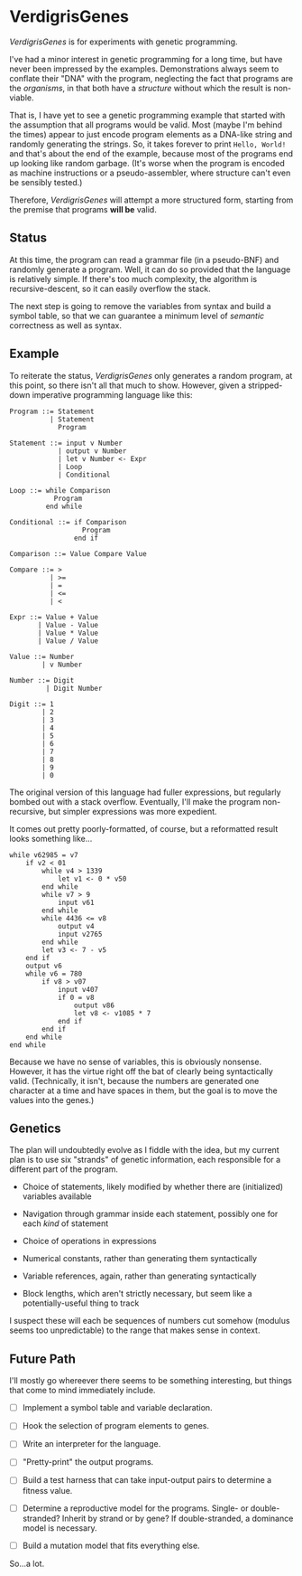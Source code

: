 VerdigrisGenes
==============

_VerdigrisGenes_ is for experiments with genetic programming.

I've had a minor interest in genetic programming for a long time, but have never been impressed by the examples.  Demonstrations always seem to conflate their "DNA" with the program, neglecting the fact that programs are the _organisms_, in that both have a _structure_ without which the result is non-viable.

That is, I have yet to see a genetic programming example that started with the assumption that all programs would be valid.  Most (maybe I'm behind the times) appear to just encode program elements as a DNA-like string and randomly generating the strings.  So, it takes forever to print `Hello, World!` and that's about the end of the example, because most of the programs end up looking like random garbage.  (It's worse when the program is encoded as machine instructions or a pseudo-assembler, where structure can't even be sensibly tested.)

Therefore, _VerdigrisGenes_ will attempt a more structured form, starting from the premise that programs __will be__ valid.

Status
------

At this time, the program can read a grammar file (in a pseudo-BNF) and randomly generate a program.  Well, it can do so provided that the language is relatively simple.  If there's too much complexity, the algorithm is recursive-descent, so it can easily overflow the stack.

The next step is going to remove the variables from syntax and build a symbol table, so that we can guarantee a minimum level of _semantic_ correctness as well as syntax.

Example
-------

To reiterate the status, _VerdigrisGenes_ only generates a random program, at this point, so there isn't all that much to show.  However, given a stripped-down imperative programming language like this:

    Program ::= Statement
              | Statement
                Program
    
    Statement ::= input v Number
                | output v Number
                | let v Number <- Expr
                | Loop
                | Conditional
    
    Loop ::= while Comparison
               Program
             end while
    
    Conditional ::= if Comparison
                      Program
                    end if
    
    Comparison ::= Value Compare Value
    
    Compare ::= >
              | >=
              | =
              | <=
              | <
    
    Expr ::= Value + Value
           | Value - Value
           | Value * Value
           | Value / Value
    
    Value ::= Number
            | v Number
    
    Number ::= Digit
             | Digit Number
    
    Digit ::= 1
            | 2
            | 3
            | 4
            | 5
            | 6
            | 7
            | 8
            | 9
            | 0

The original version of this language had fuller expressions, but regularly bombed out with a stack overflow.  Eventually, I'll make the program non-recursive, but simpler expressions was more expedient.

It comes out pretty poorly-formatted, of course, but a reformatted result looks something like...

    while v62985 = v7
        if v2 < 01
            while v4 > 1339
                let v1 <- 0 * v50
            end while
            while v7 > 9
                input v61
            end while
            while 4436 <= v8
                output v4
                input v2765
            end while
            let v3 <- 7 - v5
        end if
        output v6
        while v6 = 780
            if v8 > v07
                input v407
                if 0 = v8
                    output v86
                    let v8 <- v1085 * 7
                end if
            end if
        end while
    end while

Because we have no sense of variables, this is obviously nonsense.  However, it has the virtue right off the bat of clearly being syntactically valid.  (Technically, it isn't, because the numbers are generated one character at a time and have spaces in them, but the goal is to move the values into the genes.)

Genetics
--------

The plan will undoubtedly evolve as I fiddle with the idea, but my current plan is to use six "strands" of genetic information, each responsible for a different part of the program.

 - Choice of statements, likely modified by whether there are (initialized) variables available

 - Navigation through grammar inside each statement, possibly one for each _kind_ of statement

 - Choice of operations in expressions

 - Numerical constants, rather than generating them syntactically

 - Variable references, again, rather than generating syntactically

 - Block lengths, which aren't strictly necessary, but seem like a potentially-useful thing to track

I suspect these will each be sequences of numbers cut somehow (modulus seems too unpredictable) to the range that makes sense in context.

Future Path
-----------

I'll mostly go whereever there seems to be something interesting, but things that come to mind immediately include.

 - [ ] Implement a symbol table and variable declaration.

 - [ ] Hook the selection of program elements to genes.

 - [ ] Write an interpreter for the language.

 - [ ] "Pretty-print" the output programs.

 - [ ] Build a test harness that can take input-output pairs to determine a fitness value.

 - [ ] Determine a reproductive model for the programs.  Single- or double-stranded?  Inherit by strand or by gene?  If double-stranded, a dominance model is necessary.

 - [ ] Build a mutation model that fits everything else.

So...a lot.
